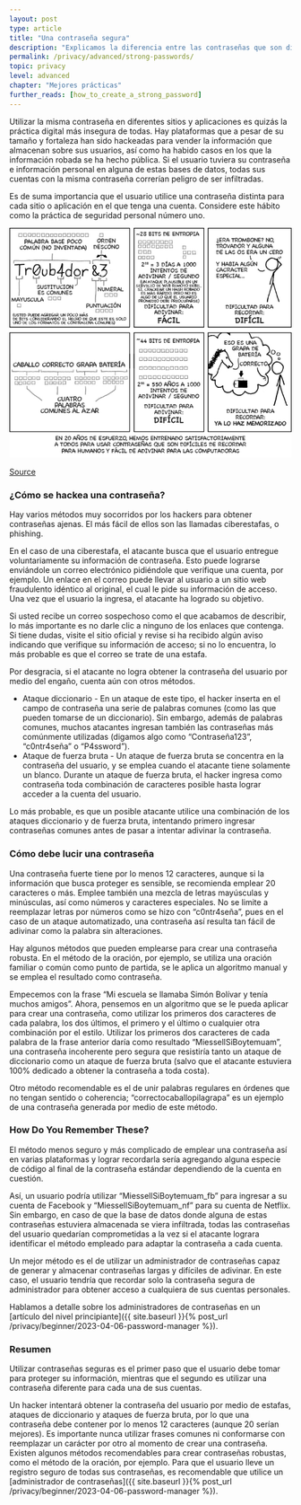 ```yaml
---
layout: post
type: article
title: "Una contraseña segura"
description: "Explicamos la diferencia entre las contraseñas que son difíciles de recordar y las que son difíciles de adivinar."
permalink: /privacy/advanced/strong-passwords/
topic: privacy
level: advanced
chapter: "Mejores prácticas"
further_reads: [how_to_create_a_strong_password]
---
```


Utilizar la misma contraseña en diferentes sitios y aplicaciones es quizás la práctica digital más insegura de todas. Hay plataformas que a pesar de su tamaño y fortaleza han sido hackeadas para vender la información que almacenan sobre sus usuarios, así como ha habido casos en los que la información robada se ha hecho pública. Si el usuario tuviera su contraseña e información personal en alguna de estas bases de datos, todas sus cuentas con la misma contraseña correrían peligro de ser infiltradas.

Es de suma importancia que el usuario utilice una contraseña distinta para cada sitio o aplicación en el que tenga una cuenta. Considere este hábito como la práctica de seguridad personal número uno.

![password](/assets/post_files/privacy/advanced/strong-passwords/ES_password.jpg)

[Source](https://xkcd.com/936/)

### ¿Cómo se hackea una contraseña?

Hay varios métodos muy socorridos por los hackers para obtener contraseñas ajenas. El más fácil de ellos son las llamadas ciberestafas, o phishing.

En el caso de una ciberestafa, el atacante busca que el usuario entregue voluntariamente su información de contraseña. Esto puede lograrse enviándole un correo electrónico pidiéndole que verifique una cuenta, por ejemplo. Un enlace en el correo puede llevar al usuario a un sitio web fraudulento idéntico al original, el cual le pide su información de acceso. Una vez que el usuario la ingresa, el atacante ha logrado su objetivo.

Si usted recibe un correo sospechoso como el que acabamos de describir, lo más importante es no darle clic a ninguno de los enlaces que contenga. Si tiene dudas, visite el sitio oficial y revise si ha recibido algún aviso indicando que verifique su información de acceso; si no lo encuentra, lo más probable es que el correo se trate de una estafa.

Por desgracia, si el atacante no logra obtener la contraseña del usuario por medio del engaño, cuenta aún con otros métodos. 

 - Ataque diccionario - En un ataque de este tipo, el hacker inserta en el campo de contraseña una serie de palabras comunes (como las que pueden tomarse de un diccionario). Sin embargo, además de palabras comunes, muchos atacantes ingresan también las contraseñas más comúnmente utilizadas (digamos algo como “Contraseña123”, “c0ntr4seña” o “P4ssword”).
 - Ataque de fuerza bruta - Un ataque de fuerza bruta se concentra en la contraseña del usuario, y se emplea cuando el atacante tiene solamente un blanco. Durante un ataque de fuerza bruta, el hacker ingresa como contraseña toda combinación de caracteres posible hasta lograr acceder a la cuenta del usuario.

Lo más probable, es que un posible atacante utilice una combinación de los ataques diccionario y de fuerza bruta, intentando primero ingresar contraseñas comunes antes de pasar a intentar adivinar la contraseña.

### Cómo debe lucir una contraseña

Una contraseña fuerte tiene por lo menos 12 caracteres, aunque si la información que busca proteger es sensible, se recomienda emplear 20 caracteres o más. Emplee también una mezcla de letras mayúsculas y minúsculas, así como números y caracteres especiales. No se limite a reemplazar letras por números como se hizo con “c0ntr4seña”, pues en el caso de un ataque automatizado, una contraseña así resulta tan fácil de adivinar como la palabra sin alteraciones.

Hay algunos métodos que pueden emplearse para crear una contraseña robusta. En el método de la oración, por ejemplo, se utiliza una oración familiar o común como punto de partida, se le aplica un algoritmo manual y se emplea el resultado como contraseña.

Empecemos con la frase “Mi escuela se llamaba Simón Bolívar y tenía muchos amigos”. Ahora, pensemos en un algoritmo que se le pueda aplicar para crear una contraseña, como utilizar los primeros dos caracteres de cada palabra, los dos últimos, el primero y el último o cualquier otra combinación por el estilo. Utilizar los primeros dos caracteres de cada palabra de la frase anterior daría como resultado “MiessellSiBoytemuam”, una contraseña incoherente pero segura que resistiría tanto un ataque de diccionario como un ataque de fuerza bruta (salvo que el atacante estuviera 100% dedicado a obtener la contraseña a toda costa).

Otro método recomendable es el de unir palabras regulares en órdenes que no tengan sentido o coherencia; “correctocaballopilagrapa” es un ejemplo de una contraseña generada por medio de este método.

### How Do You Remember These?

El método menos seguro y más complicado de emplear una contraseña así en varias plataformas y lograr recordarla sería agregando alguna especie de código al final de la contraseña estándar dependiendo de la cuenta en cuestión.

Así, un usuario podría utilizar “MiessellSiBoytemuam_fb” para ingresar a su cuenta de Facebook y “MiessellSiBoytemuam_nf” para su cuenta de Netflix. Sin embargo, en caso de que la base de datos donde alguna de estas contraseñas estuviera almacenada se viera infiltrada, todas las contraseñas del usuario quedarían comprometidas a la vez si el atacante lograra identificar el método empleado para adaptar la contraseña a cada cuenta.

Un mejor método es el de utilizar un administrador de contraseñas capaz de generar y almacenar contraseñas largas y difíciles de adivinar. En este caso, el usuario tendría que recordar solo la contraseña segura de administrador para obtener acceso a cualquiera de sus cuentas personales.

Hablamos a detalle sobre los administradores de contraseñas en un [artículo del nivel principiante]({{ site.baseurl }}{% post_url /privacy/beginner/2023-04-06-password-manager %}).

### Resumen

Utilizar contraseñas seguras es el primer paso que el usuario debe tomar para proteger su información, mientras que el segundo es utilizar una contraseña diferente para cada una de sus cuentas.

Un hacker intentará obtener la contraseña del usuario por medio de estafas, ataques de diccionario y ataques de fuerza bruta, por lo que una contraseña debe contener por lo menos 12 caracteres (aunque 20 serían mejores). Es importante nunca utilizar frases comunes ni conformarse con reemplazar un carácter por otro al momento de crear una contraseña. Existen algunos métodos recomendables para crear contraseñas robustas, como el método de la oración, por ejemplo. Para que el usuario lleve un registro seguro de todas sus contraseñas, es recomendable que utilice un [administrador de contraseñas]({{ site.baseurl }}{% post_url /privacy/beginner/2023-04-06-password-manager %}).

